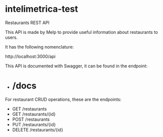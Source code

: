 # intelimetrica-test

Restaurants REST API 

This API is made by Melp to provide useful information about restaurants to users.

It has the following nomenclature:

http://localhost:3000/api

This API is documented with Swagger, it can be found in the endpoint:

- # /docs

For restaurant CRUD operations, these are the endpoints:

- GET /restaurants
- GET /restaurants/{id}
- POST /restaurants
- PUT /restaurants/{id}
- DELETE /restaurants/{id}

